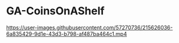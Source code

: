 # GA-CoinsOnAShelf

https://user-images.githubusercontent.com/57270736/215626036-6a835429-9d1e-43d3-b798-af487ba464c1.mp4

